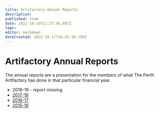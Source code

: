 ```yaml
---
title: Artifactory Annual Reports
description: 
published: true
date: 2022-10-19T11:37:56.887Z
tags: 
editor: markdown
dateCreated: 2022-10-17T16:45:30.259Z
---
```


# Artifactory Annual Reports

The annual reports are a presentation for the members of what The Perth Artifactory has done in that particular financial year.

-   2018-19 - report missing
-   [2017-18](https://wiki.artifactory.org.au/lib/exe/fetch.php?media=committee:perth_artifactory_-_annual_report_2017-18_.pdf)
-   [2016-17](https://wiki.artifactory.org.au/lib/exe/fetch.php?media=committee:annual_report_20162017.pdf)
-   [2015-16](https://wiki.artifactory.org.au/lib/exe/fetch.php?media=committee:perth_artifactory_annual_report_15-16.pdf)
